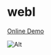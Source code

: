 # webI

<a href="https://eliyapourhosseinweb.github.io/webI/">Online Demo</a>

![Alt](https://github.com/user-attachments/assets/27b3050f-74d7-4564-b1c5-6c1f9317c50b)
